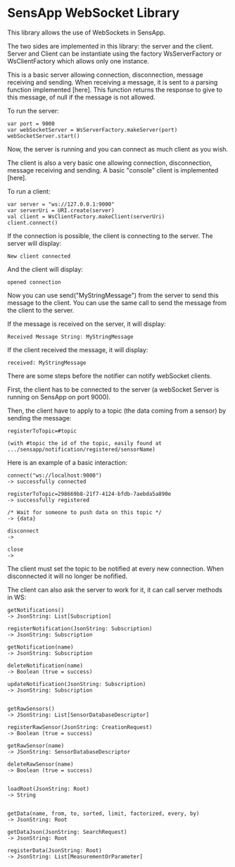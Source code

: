 # SensApp WebSocket Library

This library allows the use of WebSockets in SensApp.

The two sides are implemented in this library: the server and the client.
Server and Client can be instantiate using the factory WsServerFactory or WsClientFactory which allows only one instance.

This is a basic server allowing connection, disconnection, message receiving and sending. When receiving a message, it
is sent to a parsing function implemented [here]. This function returns the response to give to this message, of null
if the message is not allowed.

To run the server:

    var port = 9000
    var webSocketServer = WsServerFactory.makeServer(port)
    webSocketServer.start()

Now, the server is running and you can connect as much client as you wish.

The client is also a very basic one allowing connection, disconnection, message receiving and sending. A basic "console"
client is implemented [here].

To run a client:

    var server = "ws://127.0.0.1:9000"
    var serverUri = URI.create(server)
    val client = WsClientFactory.makeClient(serverUri)
    client.connect()

If the connection is possible, the client is connecting to the server.
The server will display:

    New client connected

And the client will display:

    opened connection

Now you can use send("MyStringMessage") from the server to send this message to the client. You can use the same call
to send the message from the client to the server.

If the message is received on the server, it will display:

    Received Message String: MyStringMessage

If the client received the message, it will display:

    received: MyStringMessage







There are some steps before the notifier can notify webSocket clients.


First, the client has to be connected to the server (a webSocket Server is running on SensApp on port 9000).

Then, the client have to apply to a topic (the data coming from a sensor) by sending the message:

    registerToTopic=#topic

    (with #topic the id of the topic, easily found at .../sensapp/notification/registered/sensorName)

Here is an example of a basic interaction:

    connect("ws://localhost:9000")
    -> successfully connected

    registerToTopic=298669b8-21f7-4124-bfdb-7aebda5a890e
    -> successfully registered

    /* Wait for someone to push data on this topic */
    -> {data}

    disconnect
    ->

    close
    ->


The client must set the topic to be notified at every new connection. When disconnected it will no longer be nofified.

The client can also ask the server to work for it, it can call server methods in WS:

    getNotifications()
    -> JsonString: List[Subscription]

    registerNotification(JsonString: Subscription)
    -> JsonString: Subscription

    getNotification(name)
    -> JsonString: Subscription

    deleteNotification(name)
    -> Boolean (true = success)

    updateNotification(JsonString: Subscription)
    -> JsonString: Subscription


    getRawSensors()
    -> JSonString: List[SensorDatabaseDescriptor]

    registerRawSensor(JsonString: CreationRequest)
    -> Boolean (true = success)

    getRawSensor(name)
    -> JSonString: SensorDatabaseDescriptor

    deleteRawSensor(name)
    -> Boolean (true = success)


    loadRoot(JsonString: Root)
    -> String


    getData(name, from, to, sorted, limit, factorized, every, by)
    -> JsonString: Root

    getDataJson(JsonString: SearchRequest)
    -> JsonString: Root

    registerData(JsonString: Root)
    -> JsonString: List[MeasurementOrParameter]
